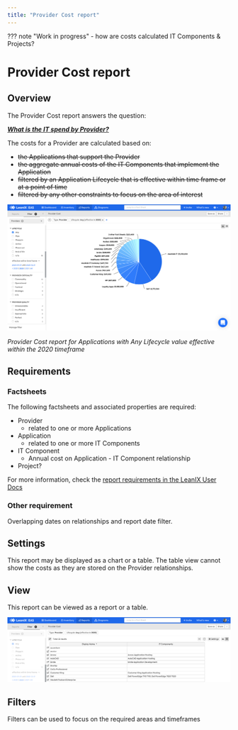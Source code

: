 ```yaml
---
title: "Provider Cost report"
---
```


??? note "Work in progress"
    - how are costs calculated IT Components & Projects? 

# Provider Cost report

## Overview

The Provider Cost report answers the question:

***[What is the IT spend by Provider?](../questions.md#costs)***

The costs for a Provider are calculated based on:

- ~~the Applications that support the Provider~~
- ~~the aggregate annual costs of the IT Components that implement the Application~~
- ~~filtered by an Application Lifecycle that is effective within time frame or at a point of time~~
- ~~filtered by any other constraints to focus on the area of interest~~

![Provider Cost report](/assets/images/cost-provider.png)

*Provider Cost report for Applications with Any Lifecycle value effective within the 2020 timeframe*

## Requirements

### Factsheets

The following factsheets and associated properties are required:

- Provider
    - related to one or more Applications
- Application
    - related to one or more IT Components
- IT Component
    - Annual cost on Application - IT Component relationship
- Project?

For more information, check the [report requirements in the LeanIX User Docs](https://docs.leanix.net/docs/report-overview) 

<!--
### Tags 

No tags are required for this report.
-->

### Other requirement

Overlapping dates on relationships and report date filter.
<!-- See https://docs.leanix.net/docs/insights-through-reports#knowledge-about--relations-in-eg-application-landscape -->

## Settings

This report may be displayed as a chart or a table. The table view cannot show the costs as they are stored on the Provider relationships.

## View

This report can be viewed as a report or a table.

![Provider Cost report](/assets/images/cost-provider-table.png)

## Filters

Filters can be used to focus on the required areas and timeframes

<!--
## Editing

This report cannot be edited.
-->
